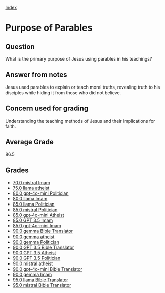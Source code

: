
[Index](../index.md)
# Purpose of Parables
## Question
What is the primary purpose of Jesus using parables in his teachings?

## Answer from notes
Jesus used parables to explain or teach moral truths, revealing truth to his disciples while hiding it from those who did not believe.

## Concern used for grading
Understanding the teaching methods of Jesus and their implications for faith.

## Average Grade
86.5

## Grades
 * [70.0 mistral Imam](../answers/mistral_Imam/Purpose_of_Parables.md)
 * [75.0 llama atheist](../answers/llama_atheist/Purpose_of_Parables.md)
 * [80.0 gpt-4o-mini Politician](../answers/gpt-4o-mini_Politician/Purpose_of_Parables.md)
 * [80.0 llama Imam](../answers/llama_Imam/Purpose_of_Parables.md)
 * [85.0 llama Politician](../answers/llama_Politician/Purpose_of_Parables.md)
 * [85.0 mistral Politician](../answers/mistral_Politician/Purpose_of_Parables.md)
 * [85.0 gpt-4o-mini Atheist](../answers/gpt-4o-mini_Atheist/Purpose_of_Parables.md)
 * [85.0 GPT 3.5 Imam](../answers/GPT_3.5_Imam/Purpose_of_Parables.md)
 * [85.0 gpt-4o-mini Imam](../answers/gpt-4o-mini_Imam/Purpose_of_Parables.md)
 * [90.0 gemma Bible Translator](../answers/gemma_Bible_Translator/Purpose_of_Parables.md)
 * [90.0 gemma atheist](../answers/gemma_atheist/Purpose_of_Parables.md)
 * [90.0 gemma Politician](../answers/gemma_Politician/Purpose_of_Parables.md)
 * [90.0 GPT 3.5 Bible Translator](../answers/GPT_3.5_Bible_Translator/Purpose_of_Parables.md)
 * [90.0 GPT 3.5 Atheist](../answers/GPT_3.5_Atheist/Purpose_of_Parables.md)
 * [90.0 GPT 3.5 Politician](../answers/GPT_3.5_Politician/Purpose_of_Parables.md)
 * [90.0 mistral atheist](../answers/mistral_atheist/Purpose_of_Parables.md)
 * [90.0 gpt-4o-mini Bible Translator](../answers/gpt-4o-mini_Bible_Translator/Purpose_of_Parables.md)
 * [90.0 gemma Imam](../answers/gemma_Imam/Purpose_of_Parables.md)
 * [95.0 llama Bible Translator](../answers/llama_Bible_Translator/Purpose_of_Parables.md)
 * [95.0 mistral Bible Translator](../answers/mistral_Bible_Translator/Purpose_of_Parables.md)
